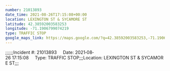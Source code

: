```yaml
---
number: 21013893
date_time: 2021-08-26T17:15:08+00:00
location: LEXINGTON ST & SYCAMORE ST
latitude: 42.38592003583253
longitude: -71.1906799074219
type: TRAFFIC STOP
google_maps_link: https://maps.google.com/?q=42.38592003583253,-71.1906799074219
---
```


;;;;;;Incident #: 21013893     Date: 2021‐08‐26 17:15:08     Type: TRAFFIC STOP;;;Location: LEXINGTON ST & SYCAMORE ST;;;
